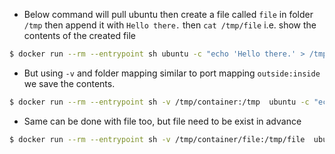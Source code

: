 - Below command will pull ubuntu then create a file called `file` in folder `/tmp` then append it with `Hello there.` then `cat /tmp/file` i.e. show the contents of the created file

```bash
$ docker run --rm --entrypoint sh ubuntu -c "echo 'Hello there.' > /tmp/file && cat /tmp/file"
```

- But using `-v` and folder mapping similar to port mapping `outside:inside` we save the contents.

```bash
$ docker run --rm --entrypoint sh -v /tmp/container:/tmp  ubuntu -c "echo 'Hello there.' > /tmp/file && cat /tmp/file"
```

- Same can be done with file too, but file need to be exist in advance

```bash
$ docker run --rm --entrypoint sh -v /tmp/container/file:/tmp/file  ubuntu -c "echo 'Hello there.' > /tmp/file && cat /tmp/file"
```